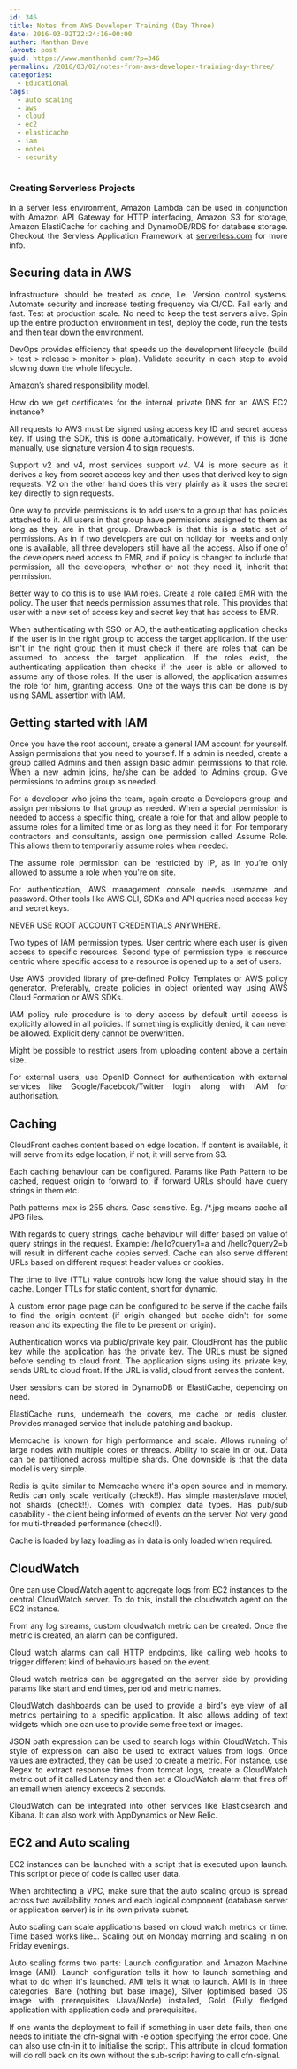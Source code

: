 ```yaml
---
id: 346
title: Notes from AWS Developer Training (Day Three)
date: 2016-03-02T22:24:16+00:00
author: Manthan Dave
layout: post
guid: https://www.manthanhd.com/?p=346
permalink: /2016/03/02/notes-from-aws-developer-training-day-three/
categories:
  - Educational
tags:
  - auto scaling
  - aws
  - cloud
  - ec2
  - elasticache
  - iam
  - notes
  - security
---
```

<h3 style="text-align: justify;">Creating Serverless Projects</h3>
<p style="text-align: justify;">In a server less environment, Amazon Lambda can be used in conjunction with Amazon API Gateway for HTTP interfacing, Amazon S3 for storage, Amazon ElastiCache for caching and DynamoDB/RDS for database storage. Checkout the Servless Application Framework at <a href="http://serverless.com">serverless.com</a> for more info.</p>

<h2 style="text-align: justify;">Securing data in AWS</h2>
<p style="text-align: justify;">Infrastructure should be treated as code, I.e. Version control systems. Automate security and increase testing frequency via CI/CD. Fail early and fast. Test at production scale. No need to keep the test servers alive. Spin up the entire production environment in test, deploy the code, run the tests and then tear down the environment.<!--more--></p>
<p style="text-align: justify;">DevOps provides efficiency that speeds up the development lifecycle (build &gt; test &gt; release &gt; monitor &gt; plan). Validate security in each step to avoid slowing down the whole lifecycle.</p>
<p style="text-align: justify;">Amazon’s shared responsibility model.</p>
<p style="text-align: justify;">How do we get certificates for the internal private DNS for an AWS EC2 instance?</p>
<p style="text-align: justify;">All requests to AWS must be signed using access key ID and secret access key. If using the SDK, this is done automatically. However, if this is done manually, use signature version 4 to sign requests.</p>
<p style="text-align: justify;">Support v2 and v4, most services support v4. V4 is more secure as it derives a key from secret access key and then uses that derived key to sign requests. V2 on the other hand does this very plainly as it uses the secret key directly to sign requests.</p>
<p style="text-align: justify;">One way to provide permissions is to add users to a group that has policies attached to it. All users in that group have permissions assigned to them as long as they are in that group. Drawback is that this is a static set of permissions. As in if two developers are out on holiday for  weeks and only one is available, all three developers still have all the access. Also if one of the developers need access to EMR, and if policy is changed to include that permission, all the developers, whether or not they need it, inherit that permission.</p>
<p style="text-align: justify;">Better way to do this is to use IAM roles. Create a role called EMR with the policy. The user that needs permission assumes that role. This provides that user with a new set of access key and secret key that has access to EMR.</p>
<p style="text-align: justify;">When authenticating with SSO or AD, the authenticating application checks if the user is in the right group to access the target application. If the user isn't in the right group then it must check if there are roles that can be assumed to access the target application. If the roles exist, the authenticating application then checks if the user is able or allowed to assume any of those roles. If the user is allowed, the application assumes the role for him, granting access. One of the ways this can be done is by using SAML assertion with IAM.</p>

<h2 style="text-align: justify;">Getting started with IAM</h2>
<p style="text-align: justify;">Once you have the root account, create a general IAM account for yourself. Assign permissions that you need to yourself. If a admin is needed, create a group called Admins and then assign basic admin permissions to that role. When a new admin joins, he/she can be added to Admins group. Give permissions to admins group as needed.</p>
<p style="text-align: justify;">For a developer who joins the team, again create a Developers group and assign permissions to that group as needed. When a special permission is needed to access a specific thing, create a role for that and allow people to assume roles for a limited time or as long as they need it for. For temporary contractors and consultants, assign one permission called Assume Role. This allows them to temporarily assume roles when needed.</p>
<p style="text-align: justify;">The assume role permission can be restricted by IP, as in you’re only allowed to assume a role when you're on site.</p>
<p style="text-align: justify;">For authentication, AWS management console needs username and password. Other tools like AWS CLI, SDKs and API queries need access key and secret keys.</p>
<p style="text-align: justify;">NEVER USE ROOT ACCOUNT CREDENTIALS ANYWHERE.</p>
<p style="text-align: justify;">Two types of IAM permission types. User centric where each user is given access to specific resources. Second type of permission type is resource centric where specific access to a resource is opened up to a set of users.</p>
<p style="text-align: justify;">Use AWS provided library of pre-defined Policy Templates or AWS policy generator. Preferably, create policies in object oriented way using AWS Cloud Formation or AWS SDKs.</p>
<p style="text-align: justify;">IAM policy rule procedure is to deny access by default until access is explicitly allowed in all policies. If something is explicitly denied, it can never be allowed. Explicit deny cannot be overwritten.</p>
<p style="text-align: justify;">Might be possible to restrict users from uploading content above a certain size.</p>
<p style="text-align: justify;">For external users, use OpenID Connect for authentication with external services like Google/Facebook/Twitter login along with IAM for authorisation.</p>

<h2 style="text-align: justify;">Caching</h2>
<p style="text-align: justify;">CloudFront caches content based on edge location. If content is available, it will serve from its edge location, if not, it will serve from S3.</p>
<p style="text-align: justify;">Each caching behaviour can be configured. Params like Path Pattern to be cached, request origin to forward to, if forward URLs should have query strings in them etc.</p>
<p style="text-align: justify;">Path patterns max is 255 chars. Case sensitive. Eg. /*.jpg means cache all JPG files.</p>
<p style="text-align: justify;">With regards to query strings, cache behaviour will differ based on value of query strings in the request. Example: /hello?query1=a and /hello?query2=b will result in different cache copies served. Cache can also serve different URLs based on different request header values or cookies.</p>
<p style="text-align: justify;">The time to live (TTL) value controls how long the value should stay in the cache. Longer TTLs for static content, short for dynamic.</p>
<p style="text-align: justify;">A custom error page page can be configured to be serve if the cache fails to find the origin content (if origin changed but cache didn't for some reason and its expecting the file to be present on origin).</p>
<p style="text-align: justify;">Authentication works via public/private key pair. CloudFront has the public key while the application has the private key. The URLs must be signed before sending to cloud front. The application signs using its private key, sends URL to cloud front. If the URL is valid, cloud front serves the content.</p>
<p style="text-align: justify;">User sessions can be stored in DynamoDB or ElastiCache, depending on need.</p>
<p style="text-align: justify;">ElastiCache runs, underneath the covers, me cache or redis cluster. Provides managed service that include patching and backup.</p>
<p style="text-align: justify;">Memcache is known for high performance and scale. Allows running of large nodes with multiple cores or threads. Ability to scale in or out. Data can be partitioned across multiple shards. One downside is that the data model is very simple.</p>
<p style="text-align: justify;">Redis is quite similar to Memcache where it's open source and in memory. Redis can only scale vertically (check!!). Has simple master/slave model, not shards (check!!). Comes with complex data types. Has pub/sub capability - the client being informed of events on the server. Not very good for multi-threaded performance (check!!).</p>
<p style="text-align: justify;">Cache is loaded by lazy loading as in data is only loaded when required.</p>

<h2 style="text-align: justify;">CloudWatch</h2>
<p style="text-align: justify;">One can use CloudWatch agent to aggregate logs from EC2 instances to the central CloudWatch server. To do this, install the cloudwatch agent on the EC2 instance.</p>
<p style="text-align: justify;">From any log streams, custom cloudwatch metric can be created. Once the metric is created, an alarm can be configured.</p>
<p style="text-align: justify;">Cloud watch alarms can call HTTP endpoints, like calling web hooks to trigger different kind of behaviours based on the event.</p>
<p style="text-align: justify;">Cloud watch metrics can be aggregated on the server side by providing params like start and end times, period and metric names.</p>
<p style="text-align: justify;">CloudWatch dashboards can be used to provide a bird's eye view of all metrics pertaining to a specific application. It also allows adding of text widgets which one can use to provide some free text or images.</p>
<p style="text-align: justify;">JSON path expression can be used to search logs within CloudWatch. This style of expression can also be used to extract values from logs. Once values are extracted, they can be used to create a metric. For instance, use Regex to extract response times from tomcat logs, create a CloudWatch metric out of it called Latency and then set a CloudWatch alarm that fires off an email when latency exceeds 2 seconds.</p>
<p style="text-align: justify;">CloudWatch can be integrated into other services like Elasticsearch and Kibana. It can also work with AppDynamics or New Relic.</p>

<h2 style="text-align: justify;">EC2 and Auto scaling</h2>
<p style="text-align: justify;">EC2 instances can be launched with a script that is executed upon launch. This script or piece of code is called user data.</p>
<p style="text-align: justify;">When architecting a VPC, make sure that the auto scaling group is spread across two availability zones and each logical component (database server or application server) is in its own private subnet.</p>
<p style="text-align: justify;">Auto scaling can scale applications based on cloud watch metrics or time. Time based works like… Scaling out on Monday morning and scaling in on Friday evenings.</p>
<p style="text-align: justify;">Auto scaling forms two parts: Launch configuration and Amazon Machine Image (AMI). Launch configuration tells it how to launch something and what to do when it's launched. AMI tells it what to launch. AMI is in three categories: Bare (nothing but base image), Silver (optimised based OS image with prerequisites (Java/Node) installed, Gold (Fully fledged application with application code and prerequisites.</p>
<p style="text-align: justify;">If one wants the deployment to fail if something in user data fails, then one needs to initiate the cfn-signal with -e option specifying the error code. One can also use cfn-in it to initialise the script. This attribute in cloud formation will do roll back on its own without the sub-script having to call cfn-signal.</p>